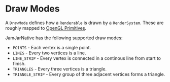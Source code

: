 # Draw Modes

A `DrawMode` defines how a `Renderable` is drawn by a `RenderSystem`. These are roughly mapped to
[OpenGL Primitives](https://www.khronos.org/opengl/wiki/Primitive).

JamJarNative has the following supported draw modes:

- `POINTS` - Each vertex is a single point.
- `LINES` - Every two vertices is a line.
- `LINE_STRIP` - Every vertex is connected in a continous line from start to finish.
- `TRIANGLES` - Every three vertices is a triangle.
- `TRIANGLE_STRIP` - Every group of three adjacent vertices forms a triangle.
